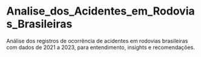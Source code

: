 # Analise_dos_Acidentes_em_Rodovias_Brasileiras
Análise dos registros de ocorrência de acidentes em rodovias brasileiras com dados de 2021 a 2023, para entendimento, insights e recomendações. 
